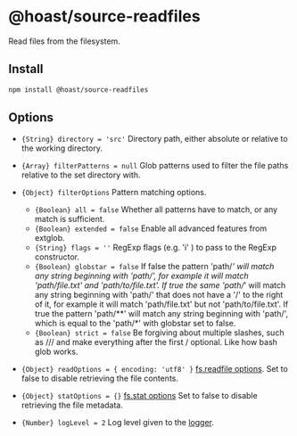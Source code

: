# @hoast/source-readfiles

Read files from the filesystem.

## Install

```ZSH
npm install @hoast/source-readfiles
```

## Options

- `{String} directory = 'src'` Directory path, either absolute or relative to the working directory.
- `{Array} filterPatterns = null` Glob patterns used to filter the file paths relative to the set directory with.
- `{Object} filterOptions` Pattern matching options.
  - `{Boolean} all = false` Whether all patterns have to match, or any match is sufficient.
  - `{Boolean} extended = false` Enable all advanced features from extglob.
  - `{String} flags = ''` RegExp flags (e.g. 'i' ) to pass to the RegExp constructor.
  - `{Boolean} globstar = false` If false the pattern 'path/*' will match any string beginning with 'path/', for example it will match 'path/file.txt' and 'path/to/file.txt'. If true the same 'path/*' will match any string beginning with 'path/' that does not have a '/' to the right of it, for example it will match 'path/file.txt' but not 'path/to/file.txt'. If true the pattern 'path/**' will match any string beginning with 'path/', which is equal to the 'path/*' with globstar set to false.
  - `{Boolean} strict = false` Be forgiving about multiple slashes, such as /// and make everything after the first / optional. Like how bash glob works.
- `{Object} readOptions = { encoding: 'utf8' }` [fs.readfile options](https://nodejs.org/api/fs.html#fs_fs_readfile_path_options_callback). Set to false to disable retrieving the file contents.
- `{Object} statOptions = {}` [fs.stat options](https://nodejs.org/api/fs.html#fs_fs_stat_path_options_callback) Set to false to disable retrieving the file metadata.

- `{Number} logLevel = 2` Log level given to the [logger](https://github.com/hoast/hoast/tree/main/packages/utils#logger.js).
